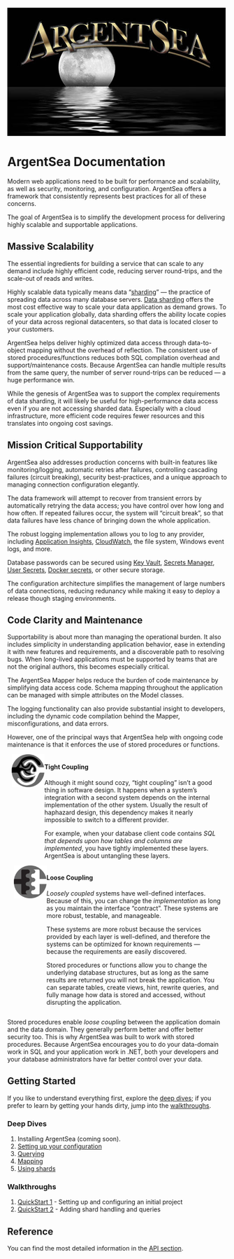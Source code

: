 ![ArgentSea](/images/ArgentSeaTitle.jpg)

# ArgentSea Documentation

Modern web applications need to be built for performance and scalability, as well as security, monitoring, and configuration. ArgentSea offers a framework that consistently represents best practices for all of these concerns.

The goal of ArgentSea is to simplify the development process for delivering highly scalable and supportable applications.

## Massive Scalability

The essential ingredients for building a service that can scale to any demand include highly efficient code, reducing server round-trips, and the scale-out of reads and writes.

Highly scalable data typically means data “[sharding](tutorials/sharding.md)” — the practice of spreading data across many database servers. [Data sharding](tutorials/sharding.md) offers the most cost effective way to scale your data application as demand grows. To scale your application globally, data sharding offers the ability locate copies of your data across regional datacenters, so that data is located closer to your customers.

ArgentSea helps deliver highly optimized data access through data-to-object mapping without the overhead of reflection. The consistent use of stored procedures/functions reduces both SQL compilation overhead and support/maintenance costs. Because ArgentSea can handle multiple results from the same query, the number of server round-trips can be reduced — a huge performance win.

While the genesis of ArgentSea was to support the complex requirements of data sharding, it will likely be useful for high-performance data access even if you are not accessing sharded data. Especially with a cloud infrastructure, more efficient code requires fewer resources and this translates into ongoing cost savings.

## Mission Critical Supportability

ArgentSea also addresses production concerns with built-in features like monitoring/logging, automatic retries after failures, controlling cascading failures (circuit breaking), security best-practices, and a unique approach to managing connection configuration elegantly.

The data framework will attempt to recover from transient errors by automatically retrying the data access; you have control over how long and how often. If repeated failures occur, the system will “circuit break”, so that data failures have less chance of bringing down the whole application.

The robust logging implementation allows you to log to any provider, including [Application Insights](https://docs.microsoft.com/en-us/azure/application-insights/app-insights-asp-net-core), [CloudWatch](https://github.com/aws/aws-logging-dotnet#aspnet-core-logging), the file system, Windows event logs, and more.

Database passwords can be secured using [Key Vault](https://azure.microsoft.com/en-us/services/key-vault/), [Secrets Manager](https://aws.amazon.com/secrets-manager/), [User Secrets](https://docs.microsoft.com/en-us/aspnet/core/security/app-secrets), [Docker secrets](https://docs.docker.com/engine/swarm/secrets/), or other secure storage.

The configuration architecture simplifies the management of large numbers of data connections, reducing redunancy while making it easy to deploy a release though staging environments.

## Code Clarity and Maintenance

Supportability is about more than managing the operational burden. It also includes simplicity in understanding application behavior, ease in extending it with new features and requirements, and a discoverable path to resolving bugs. When long-lived applications must be supported by teams that are not the original authors, this becomes especially critical.

The ArgentSea Mapper helps reduce the burden of code maintenance by simplifying data access code. Schema mapping throughout the application can be managed with simple attributes on the Model classes.

The logging functionality can also provide substantial insight to developers, including the dynamic code compilation behind the Mapper, misconfigurations, and data errors.

However, one of the principal ways that ArgentSea help with ongoing code maintenance is that it enforces the use of stored procedures or functions.

<div>
    <div style="padding-left:10px;padding-right:10px;display:flex;flex-flow:row wrap;justify-content:space-around;">
        <div style="display:flex;flex-direction:column;">
            <div style="display:flex;flex-direction:row;">
                <img style="height:75px;width:75px;" src="/images/tightly-coupled.svg" />
                <div>
                    <h4>Tight Coupling</h4>
                    <p>
                        Although it might sound cozy, “tight coupling” isn’t a good thing in software design. It happens when a system’s integration with a second system depends on the internal implementation of the other system. Usually the result of haphazard design, this dependency makes it nearly impossible to switch to a different provider.
                    </p>
                    <p>
                        For example, when your database client code contains <i>SQL that depends upon how tables and columns are implemented</i>, you have tightly implemented these layers. ArgentSea is about untangling these layers.
                    </p>
                </div>
            </div>
        </div>
        <div style="display:flex;width:98%;flex-direction:column;">
            <div style="display:flex;flex-direction:row;">
                <img style="height:75px;width:75px;" src="/images/loosely-coupled.svg" />
                <div>
                    <h4>Loose Coupling</h4>
                    <p>
                    <i>Loosely coupled</i> systems have well-defined interfaces. Because of this, you can change the <i>implementation</i> as long as you maintain the interface “contract”. These systems are more robust, testable, and manageable.
                    </p><p>
                    These systems are more robust because the services provided by each layer is well-defined, and therefore the systems can be optimized for known requirements — because the requirements are easily discovered.
                    </p><p>
                    Stored procedures or functions allow you to change the underlying database structures, but as long as the same results are returned you will not break the application. You can separate tables, create views, hint, rewrite queries, and fully manage how data is stored and accessed, without disrupting the application. 
                    </p>
                </div>
            </div>
        </div>
    </div>
</div>

Stored procedures enable *loose coupling* between the application domain and the data domain. They generally perform better and offer better security too. This is why ArgentSea was built to work with stored procedures. Because ArgentSea encourages you to do your data-domain work in SQL and your application work in .NET, both your developers and your database administrators have far better control over your data.

## Getting Started

If you like to understand everything first, explore the [deep dives](tutorials/index.md); if you prefer to learn by getting your hands dirty, jump into the [walkthroughs](#walkthroughs).

### Deep Dives

1. Installing ArgentSea (coming soon).
2. [Setting up your configuration](tutorials/configuration/configuration.md)
3. [Querying](tutorials/querying/querying.md)
4. [Mapping](tutorials/mapping/mapping.md)
5. [Using shards](tutorials/sharding/sharding.md)

### Walkthroughs

1. [QuickStart 1](tutorials/quickstart1.md) - Setting up and configuring an initial project
2. [QuickStart 2](tutorials/quickstart2.md) - Adding shard handling and queries

## Reference

You can find the most detailed information in the [API section](/reference/apis.html).